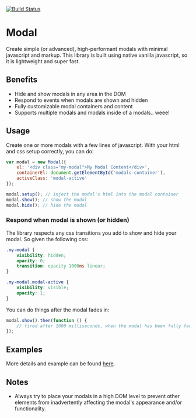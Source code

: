[![Build Status](https://travis-ci.org/mkay581/modal-js.svg?branch=master)](https://travis-ci.org/mkay581/modal-js)

# Modal

Create simple (or advanced), high-performant modals with minimal javascript and markup.
This library is built using native vanilla javascript, so it is lightweight and super fast.

## Benefits

* Hide and show modals in any area in the DOM
* Respond to events when modals are shown and hidden
* Fully customizable modal containers and content
* Supports multiple modals and modals inside of a modals.. weee!

## Usage

Create one or more modals with a few lines of javascript. With your html and css setup correctly, you can do:

```javascript
var modal = new Modal({
    el: '<div class="my-modal">My Modal Content</div>',
    containerEl: document.getElementById('modals-container'),
    activeClass: 'modal-active'
});

modal.setup(); // inject the modal's html into the modal container
modal.show(); // show the modal
modal.hide(); // hide the modal
```

### Respond when modal is shown (or hidden)

The library respects any css transitions you add to show and hide your modal.
So given the following css:

```css
.my-modal {
    visibility: hidden;
    opacity: 0;
    transition: opacity 1000ms linear;
}

.my-modal.modal-active {
    visibility: visible;
    opacity: 1;
}
```

You can do things after the modal fades in:

```javascript
modal.show().then(function () {
    // fired after 1000 milliseconds, when the modal has been fully faded in
});
```

## Examples

More details and example can be found [here](examples/modal.html).


## Notes

* Always try to place your modals in a high DOM level to prevent other elements from inadvertently
affecting the modal's appearance and/or functionality.
